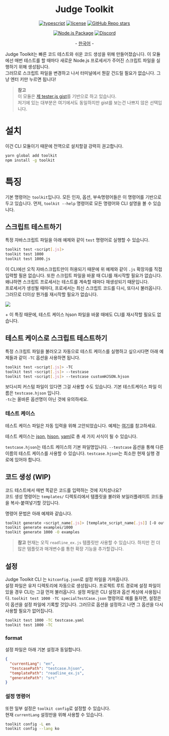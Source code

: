 <h1 align="center">Judge Toolkit</h1>
<div align="center">

[![typescript](https://img.shields.io/badge/TypeScript-3178C6?logo=TypeScript&logoColor=white)](https://www.typescriptlang.org/)
[![license](https://img.shields.io/badge/license-MIT-critical)](https://github.com/Sharlottes/judgekit/blob/master/LICENSE)
[![GitHub Repo stars](https://img.shields.io/github/stars/sharlottes/judgekit?label=Please%20star%20me%21&style=social)](https://github.com/sharlottes/judgekit/stargazers)

[![Node.js Package](https://github.com/Sharlottes/judgekit/actions/workflows/publish.yml/badge.svg)](https://github.com/Sharlottes/judgekit/actions/workflows/publish.yml)
[![Discord](https://img.shields.io/badge/Sharlotte%230018-7289DA?logo=discord&logoColor=white&style=flat-square)](https://discordapp.com/users/473072758629203980)

\- [한국어](https://github.com/Sharlottes/judgekit/blob/master/readmes/README_ko.md) \-

</div>

Judge Toolkit는 빠른 코드 테스트와 쉬운 코드 생성을 위해 만들어졌습니다.
이 모듈에선 매번 테스트를 할 때마다 새로운 Node.js 프로세서가 주어진 스크립트 파일을 실행하기 위해 생성됩니다.  
그러므로 스크립트 파일을 변경하고 나서 터미널에서 뭔갈 건드릴 필요가 없습니다. 그냥 엔터 키만 누르면 됩니다!

> **참고**  
> 이 모듈은 [제 tester.js gist](https://gist.github.com/Sharlottes/b2332b88695d11686dab5b9248c433da)를 기반으로 하고 있습니다.  
> 저기에 있는 대부분은 여기에서도 동일하지만 gist를 보는건 나쁘지 않은 선택입니다.

# 설치

이건 CLI 모듈이기 때문에 전역으로 설치할걸 강력히 권고합니다.

```bash
yarn global add toolkit
npm install -g toolkit
```

# 특징

기본 명령어는 `toolkit`입니다. 모든 인자, 옵션, 부속명령어들은 이 명령어를 기반으로 두고 있습니다.
먼저, `toolkit --help` 명령어로 모든 명령어와 CLI 설명을 볼 수 있습니다.

## 스크립트 테스트하기

특정 자바스크립트 파일을 아래 예제와 같이 `test` 명령어로 실행할 수 있습니다.

```bash
toolkit test <script[.js]>
toolkit test 1000
toolkit test 1000.js
```

이 CLI에선 오직 자바스크립트만이 허용되기 때문에 위 예제와 같이 `.js` 확장자를 직접 입력할 필욘 없습니다. 또한 스크립트 파일을 바꿀 때 CLI를 재시작할 필요가 없습니다. 왜냐하면 스크립트 프로세서는 테스트를 계속할 때마다 재생성되기 때문입니다.  
프로세서가 생성될 때마다, 프로세서는 최신 스크립트 코드를 다시, 또다시 불러옵니다. 그러므로 더이상 뭔가를 재시작할 필요가 없습니다.

![](https://i.imgur.com/pMkrByK.gif)

\+ 이 특징 때문에, 테스트 케이스 hjson 파일을 바꿀 때에도 CLI를 재시작할 필요도 없습니다.

## 테스트 케이스로 스크립트 테스트하기

특정 스크립트 파일을 불러오고 자동으로 테스트 케이스를 실행하고 싶으시다면 아래 예제들과 같이 `-TC` 옵션을 사용하면 됩니다.

```bash
toolkit test <script[.js]> -TC
toolkit test <script[.js]> --testcase
toolkit test <script[.js]> --testcase customHJSON.hjson
```

보다시피 커스텀 파일이 있다면 그걸 사용할 수도 있습니다. 기본 테스트케이스 파일 이름은 `testcase.hjson` 입니다.  
`-tc`는 올바른 옵션명이 아닌 것에 유의하세요.

### 테스트 케이스

테스트 케이스 파일은 자동 입력을 위해 고안되었습니다.
예제는 [여기](https://github.com/Sharlottes/judgekit/blob/master/examples/testcase.hjson)를 참고하세요.

테스트 케이스는 [json](https://ko.wikipedia.org/wiki/JSON), [hjson](https://hjson.github.io/try.html), [yaml](https://ko.wikipedia.org/wiki/YAML)로 총 세 가지 서식이 될 수 있습니다.

`testcase.hjson`는 테스트 케이스의 기본 파일명입니다. `--testcase` 옵션을 통해 다른 이름의 테스트 케이스를 사용할 수 있습니다. `testcase.hjson`는 최소한 현재 실행 경로에 있어야 합니다.

## 코드 생성 (WIP)

코드 테스트에서 매번 똑같은 코드를 입력하는 것에 지치셨나요?  
코드 생성 명령어는 `templates/` 디렉토리에서 템플릿을 불러와 보일러플레이트 코드들을 복사-붙여넣기할 것입니다.

명령어 문법은 아래 예제와 같습니다.

```bash
toolkit generate <script_name[.js]> [template_script_name[.js]] [-O outdir]
toolkit generate examples/1000
toolkit generate 1000 -O examples
```

> **참고**
> 현재는 오직 `readline_ex.js` 템플릿만 사용할 수 있습니다. 하지만 전 더 많은 템플릿과 매개변수를 통한 확장 기능을 추가할겁니다.

## 설정

Judge Toolkit CLI 는 `kitconfig.json`로 설정 파일을 가져옵니다.  
설정 파일은 유저 디렉토리에 자동으로 생성됩니다. 프로젝트 루트 경로에 설정 파일이 있을 경우 CLI는 그걸 먼저 불러옵니다. 설정 파일은 CLI 설정과 옵션 케싱에 사용됩니다. `toolkit test 1000 -TC specialTestCase.json` 명령어로 예를 들자면, 설정은 이 옵션을 설정 파일에 기록할 것입니다. 그러므로 옵션을 설정하고 나면 그 옵션을 다시 사용할 필요가 없어집니다.

```bash
toolkit test 1000 -TC testcase.yaml
toolkit test 1000 -TC
```

### format

설정 파일은 아래 기본 설정과 동일합니다.

```json
{
  "currentLang": "en",
  "testcasePath": "testcase.hjson",
  "templatePath": "readline_ex.js",
  "generatePath": "src"
}
```

### 설정 명령어

또한 일부 설정은 `toolkit config`로 설정할 수 있습니다.  
현재 `currentLang` 설정만을 위해 사용할 수 있습니다.

```bash
toolkit config -L en
toolkit config --lang ko
```
